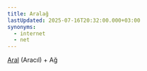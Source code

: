 ```yaml
---
title: Aralağ
lastUpdated: 2025-07-16T20:32:00.000+03:00
synonyms:
  - internet
  - net
---
```

[Aral](/ekler/aral) (Aracıl) + Ağ
